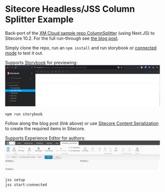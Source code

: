 # Sitecore Headless/JSS Column Splitter Example

Back-port of the [XM Cloud sample repo ColumnSplitter](https://github.com/sitecorelabs/xmcloud-foundation-head-dev/blob/main/src/sxastarter/src/components/ColumnSplitter.tsx) (using Next.JS) to Sitecore 10.2. For the full run-through see [the blog post](https://sitecoreandmore.blogspot.com/2023/04/sitecore-jssheadless-columnsplitter-in.html).

Simply clone the repo, run an `npm install` and run storybook or [connected mode](https://doc.sitecore.com/xp/en/developers/hd/201/sitecore-headless-development/start-a-jss-app-in-connected-mode.html) to test it out. 

Supports [Storybook](https://storybook.js.org) for previewing:
![Storybook preview.](https://raw.githubusercontent.com/moo2u2/jss-column-splitter-example/main/public/storybook_preview.png)
```
npm run storybook
```

Follow along the blog post (link above) or use [Sitecore Content Serialization](https://doc.sitecore.com/xp/en/developers/102/developer-tools/log-in-to-a-sitecore-instance-with-sitecore-command-line-interface.html) to create the required items in Sitecore. 

Supports Experience Editor for authors:
![Experience Editor preview.](https://raw.githubusercontent.com/moo2u2/jss-column-splitter-example/main/public/experience_editor.png)
```
jss setup
jss start:connected
```